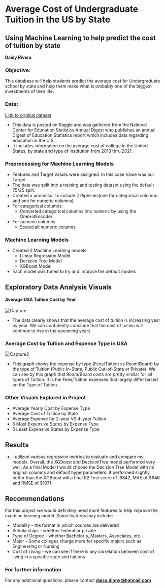 # Average Cost of Undergraduate Tuition in the US by State
## Using Machine Learning to help predict the cost of tuition by state
**Daisy Rivera**: 
### Objective:
This database will help students predict the average cost for Undergraduate school by state and help them make what is probably one of the biggest investments of their life.
### Data:
[Link to original dataset](https://www.kaggle.com/datasets/bhargavchirumamilla/average-cost-of-undergraduate-student-by-state-usa) <br>
- This data is posted on Kaggle and was gathered from the National Center for Education Statistics Annual Digest who publishes an annual Digest of Education Statistics report which includes data regarding education in the U.S. 
- It includes information on the average cost of college in the United States, by state and type of institution from 2013 thru 2021.


### Preprocessing for Machine Learning Models
- Features and Target Values were assigned. In this case Value was our Target.
- The data was split into a training and testing dataset using the default 75/25 split.
- Created a processor to include 2 Pipelines(one for categorical columns and one for numeric columns)
 - For categorical columns:
   - Converted categorical columns into numeric by using the OneHotEncoder
 - For numeric columns:
   - Scaled all numeric columns
 
 ### Machine Learning Models
 - Created 3 Machine Learning models
   - Linear Regression Model
   - Decision Tree Model
   - XGBoost Model
  - Each model was tuned to try and improve the default models
  
  ## Exploratory Data Analysis Visuals
   
 #### Average USA Tuition Cost by Year
![Capture](https://user-images.githubusercontent.com/122565297/230646504-65530aa5-5e67-45fe-84f9-774e9533f6cd.PNG)
- The data clearly shows that the average cost of tuition is increasing year by year. We can confidently conclude that the cost of tuition will continue to rise in the upcoming years.

### Average Cost by Tuition and Expense Type in USA
![Capture2](https://user-images.githubusercontent.com/122565297/230646585-9ac924d0-6bfc-48aa-a9ca-e6ff8ec004ab.PNG)
- This graph shows the expense by type (Fees/Tuition vs Room/Board) by the type of Tuition (Public In-State, Public Out-of-State or Private). We can see by this graph that Room/Board costs are pretty similar for all types of Tuition. It is the Fees/Tuition expenses that largely differ based on the Type of Tuition.

### Other Visuals Explored in Project
- Average Yearly Cost by Expense Type
- Average Cost of Tuition by State
- Average Expense for 2-year VS 4-year Tuition
- 5 Most Expensive States by Expense Type
- 5 Least Expensive States by Expense Type


## Results
-  I utilized various regression metrics to evaluate and compare my models. Overall, the XGBoost and DecisionTree model performed very well. As a final Model I would choose the Decision Tree Model with its original columns and default hyperparameters. It performed slightly better than the XGBoost will a final R2 Test score of .9842, MAE of $646 and RMSE of $1071.

## Recommendations
For this project we would definitely need more features to help improve the machine learning model. Some features may include:

- Modality - the format in which courses are delivered
- Scholarships - whether federal or private
- Type of Degree - whether Bachelor's, Masters, Associates, etc.
- Major - Some colleges charge more for specific majors such as Engineering or Nursing
- Cost of Living - we can see if there is any correlation between cost of living in a specific state and tuitions

### For further information
For any additional questions, please contact **daisy.dinny@hotmail.com**

